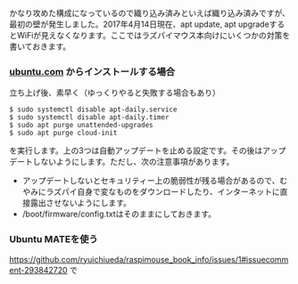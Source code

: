かなり攻めた構成になっているので織り込み済みといえば織り込み済みですが、最初の壁が発生しました。2017年4月14日現在、apt update, apt upgradeするとWiFiが見えなくなります。ここではラズパイマウス本向けにいくつかの対策を書いておきます。

### [ubuntu.com](https://wiki.ubuntu.com/ARM/RaspberryPi) からインストールする場合

立ち上げ後、素早く（ゆっくりやると失敗する場合もあり）

```
$ sudo systemctl disable apt-daily.service
$ sudo systemctl disable apt-daily.timer
$ sudo apt purge unattended-upgrades
$ sudo apt purge cloud-init
```

を実行します。上の3つは自動アップデートを止める設定です。その後はアップデートしないようにします。ただし、次の注意事項があります。

* アップデートしないとセキュリティー上の脆弱性が残る場合があるので、むやみにラズパイ自身で変なものをダウンロードしたり、インターネットに直接露出させないようにします。
* /boot/firmware/config.txtはそのままにしておきます。

### Ubuntu MATEを使う

https://github.com/ryuichiueda/raspimouse_book_info/issues/1#issuecomment-293842720 で

